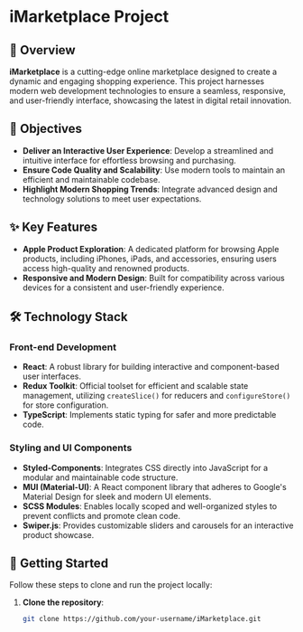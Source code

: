 # iMarketplace Project

## 📝 Overview
**iMarketplace** is a cutting-edge online marketplace designed to create a dynamic and engaging shopping experience. This project harnesses modern web development technologies to ensure a seamless, responsive, and user-friendly interface, showcasing the latest in digital retail innovation.

## 🎯 Objectives
- **Deliver an Interactive User Experience**: Develop a streamlined and intuitive interface for effortless browsing and purchasing.
- **Ensure Code Quality and Scalability**: Use modern tools to maintain an efficient and maintainable codebase.
- **Highlight Modern Shopping Trends**: Integrate advanced design and technology solutions to meet user expectations.

## ✨ Key Features
- **Apple Product Exploration**: A dedicated platform for browsing Apple products, including iPhones, iPads, and accessories, ensuring users access high-quality and renowned products.
- **Responsive and Modern Design**: Built for compatibility across various devices for a consistent and user-friendly experience.

## 🛠 Technology Stack
### Front-end Development
- **React**: A robust library for building interactive and component-based user interfaces.
- **Redux Toolkit**: Official toolset for efficient and scalable state management, utilizing `createSlice()` for reducers and `configureStore()` for store configuration.
- **TypeScript**: Implements static typing for safer and more predictable code.

### Styling and UI Components
- **Styled-Components**: Integrates CSS directly into JavaScript for a modular and maintainable code structure.
- **MUI (Material-UI)**: A React component library that adheres to Google's Material Design for sleek and modern UI elements.
- **SCSS Modules**: Enables locally scoped and well-organized styles to prevent conflicts and promote clean code.
- **Swiper.js**: Provides customizable sliders and carousels for an interactive product showcase.

## 🚀 Getting Started
Follow these steps to clone and run the project locally:

1. **Clone the repository**:
   ```bash
   git clone https://github.com/your-username/iMarketplace.git
